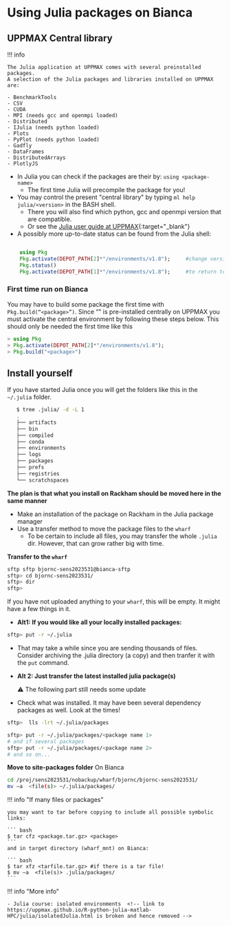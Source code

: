 # Using Julia packages on Bianca

## UPPMAX Central library

!!! info

    The Julia application at UPPMAX comes with several preinstalled packages.
    A selection of the Julia packages and libraries installed on UPPMAX are:

	- BenchmarkTools
	- CSV
	- CUDA
	- MPI (needs gcc and openmpi loaded)
	- Distributed
	- IJulia (needs python loaded)
	- Plots
	- PyPlot (needs python loaded)
	- Gadfly
	- DataFrames
	- DistributedArrays
	- PlotlyJS

- In Julia you can check if the packages are their by: ``using <package-name>``
    - The first time Julia will precompile the package for you!
- You may control the present "central library" by typing ``ml help julia/<version>`` in the BASH shell.
    - There you will also find which python, gcc and openmpi version that are compatible.
    - Or see the [Julia user guide at UPPMAX](http://docs.uppmax.uu.se/software/julia/){:target="_blank"}
- A possibly more up-to-date status can be found from the Julia shell:

``` julia

    using Pkg
    Pkg.activate(DEPOT_PATH[2]*"/environments/v1.8");     #change version (1.8) accordingly if you have another main version of Julia
    Pkg.status()
    Pkg.activate(DEPOT_PATH[1]*"/environments/v1.8");     #to return to user library

```
### First time run on Bianca

You may have to build some package the first time with ``Pkg.build(“<package>”)``. Since “<package>" is pre-installed centrally on UPPMAX you must activate the central environment by following these steps below. This should only be needed the first time like this

``` julia
> using Pkg
> Pkg.activate(DEPOT_PATH[2]*"/environments/v1.8");
> Pkg.build("<package>")
```

## Install yourself

If you have started Julia once you will get the folders like this in the ``~/.julia`` folder.

```bash
   $ tree .julia/ -d -L 1
   .
   ├── artifacts
   ├── bin
   ├── compiled
   ├── conda
   ├── environments
   ├── logs
   ├── packages
   ├── prefs
   ├── registries
   └── scratchspaces
```

**The plan is that what you install on Rackham should be moved here in the same manner**

- Make an installation of the package on Rackham in the Julia package manager
- Use a transfer method to move the package files to the ``wharf``
    - To be certain to include all files, you may transfer the whole ``.julia`` dir. However, that can grow rather big with time.

**Transfer to the ``wharf``**

``` bash
sftp sftp bjornc-sens2023531@bianca-sftp
sftp> cd bjornc-sens2023531/
sftp> dir
sftp> 
```
If you have not uploaded anything to your ``wharf``, this will be empty. It might have a few things in it.

- **Alt1: If you would like all your locally installed packages:**

``` bash
sftp> put -r ~/.julia
```
- That may take a while since you are sending thousands of files. Consider archiving the .julia directory (a copy) and then tranfer it with the ``put`` command.
    
- **Alt 2: Just transfer the latest installed julia package(s)**

    :warning: The following part still needs some update    

- Check what was installed. It may have been several dependency packages as well. Look at the times!

``` bash
sftp>  lls -lrt ~/.julia/packages
```

``` bash
sftp> put -r ~/.julia/packages/<package name 1>
# and if several packages
sftp> put -r ~/.julia/packages/<package name 2>
# and so on...
```

**Move to site-packages folder**
On Bianca

``` bash
cd /proj/sens2023531/nobackup/wharf/bjornc/bjornc-sens2023531/
mv –a  <file(s)> ~/.julia/packages/
```
!!! info "If many files or packages"

    you may want to tar before copying to include all possible symbolic links:

    ``` bash
    $ tar cfz <package.tar.gz> <package>
    ```
    and in target directory (wharf_mnt) on Bianca:

    ``` bash
    $ tar xfz <tarfile.tar.gz> #if there is a tar file!
    $ mv –a  <file(s)> .julia/packages/
    ```

!!! info "More info"

    - Julia course: isolated environments  <!-- link to https://uppmax.github.io/R-python-julia-matlab-HPC/julia/isolatedJulia.html is broken and hence removed -->
